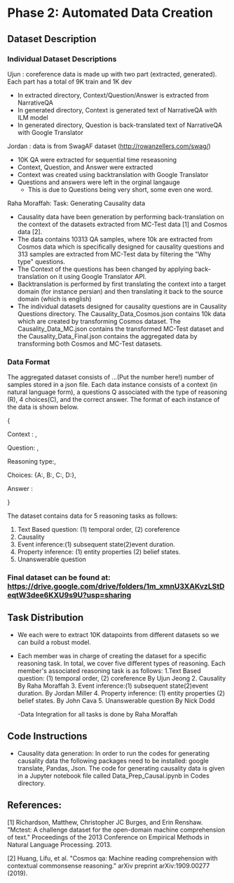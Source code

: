 # Phase 2: Automated Data Creation 

## Dataset Description
### Individual Dataset Descriptions
Ujun : coreference data is made up with two part (extracted, generated). Each part has a total of 9K train and 1K dev
+ In extracted directory, Context/Question/Answer is extracted from NarrativeQA 
+ In generated directory, Context is generated text of NarrativeQA with ILM model
+ In generated directory, Question is back-translated text of NarrativeQA with Google Translator

Jordan : data is from SwagAF dataset (http://rowanzellers.com/swag/)
+ 10K QA were extracted for sequential time reseasoning
+ Context, Question, and Answer were extracted
+ Context was created using backtranslation with Google Translator
+ Questions and answers were left in the orginal langauge
  + This is due to Questions being very short, some even one word. 

Raha Moraffah: Task: Generating Causality data
+ Causality data have been generation by performing back-translation on the context of the datasets extracted from MC-Test data [1] and Cosmos data [2].
+ The data contains 10313 QA samples, where 10k are extracted from Cosmos data which is specifically designed for causality questions and 313 samples are extracted from MC-Test data by filtering the "Why type" questions.
+ The Context of the questions has been changed by applying back-translation on it using Google Translator API. 
+ Backtranslation is performed by first translating the context into a target domain (for instance persian) and then translating it back to the source domain (which is english)
+ The individual datasets designed for causality questions are in Causality Questions directory. The Causality_Data_Cosmos.json contains 10k data which are created by transforming Cosmos dataset. The Causality_Data_MC.json contains the transformed MC-Test dataset and the Causality_Data_Final.json contains the aggregated data by transforming both Cosmos and MC-Test datasets.

### Data Format
The aggregated dataset consists of ...(Put the number here!) number of samples stored in a json file. Each data instance consists of a context (in natural language form), a questions Q associated with the type of reasoning (R), 4 choices(C), and the correct answer. The format of each instance of the data is shown below.

{

Context : ,

Question: ,

Reasoning type:,

Choices: {A:, B:, C:, D:},

Answer : 

}

The dataset contains data for 5 reasoning tasks as follows:

1. Text Based question: (1) temporal order, (2) coreference
2. Causality 
3. Event inference:(1) subsequent state(2)event duration.
4. Property inference: (1) entity properties (2) belief states.
5. Unanswerable question


### Final dataset can be found at: https://drive.google.com/drive/folders/1m_xmnU3XAKvzLStDeqtW3dee6KXU9s9U?usp=sharing


## Task Distribution
- We each were to extract 10K datapoints from different datasets so we can build a robust model. 
- Each member was in charge of creating the dataset for a specific reasoning task. In total, we cover five different types of reasoning. Each member's associated reasoning task is as follows:
  1.Text Based question: (1) temporal order, (2) coreference By Ujun Jeong
  2. Causality By Raha Moraffah
  3. Event inference:(1) subsequent state(2)event duration. By Jordan Miller
  4. Property inference: (1) entity properties (2) belief states. By John Cava
  5. Unanswerable question By Nick Dodd
  
  -Data Integration for all tasks is done by Raha Moraffah




## Code Instructions

+ Causality data generation: In order to run the codes for generating causality data the following packages need to be installed: google translate, Pandas, Json. The code for generating causality data is given in a Jupyter notebook file called Data_Prep_Causal.ipynb in Codes directory.

## References:
[1] Richardson, Matthew, Christopher JC Burges, and Erin Renshaw. "Mctest: A challenge dataset for the open-domain machine comprehension of text." Proceedings of the 2013 Conference on Empirical Methods in Natural Language Processing. 2013.

[2] Huang, Lifu, et al. "Cosmos qa: Machine reading comprehension with contextual commonsense reasoning." arXiv preprint arXiv:1909.00277 (2019).

